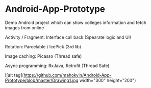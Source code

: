 # Android-App-Prototype

Demo Android project which can show colleges information and fetch images from online

Activity / Fragment: Interface call back (Spearate logic and UI)

Rotation: Parcelable / IcePick (3rd lib)

Image caching: Picasso (Thread safe)

Async programming: RxJava, Retrofit (Thread Safe)

![alt tag](https://github.com/mahokyin/Android-App-Prototype/blob/master/Drawing1.jpg width="300" height="200")
